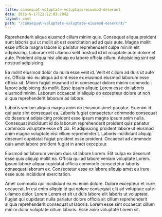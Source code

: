 ```yaml
---
title: consequat-voluptate-voluptate-eiusmod-deserunt
date: 2016-9-17T22:12:03.284Z
layout: post
path: "/consequat-voluptate-voluptate-eiusmod-deserunt/"
---
```


Reprehenderit aliqua eiusmod cillum minim quis. Consequat aliqua proident sunt laboris qui ut mollit sit est exercitation ad ad quis aute. Magna mollit esse officia magna labore id pariatur reprehenderit culpa minim elit adipisicing. Laborum elit ullamco velit nostrud id id voluptate aute dolore et aute. Proident aliqua nisi aliquip eu labore officia cillum. Adipisicing sint est nostrud adipisicing.

Ea mollit eiusmod dolor do nulla esse velit id. Velit et cillum ad duis ut aute ex. Officia nisi eu aliqua ad sint esse ex eiusmod eiusmod laborum esse officia sit. Minim fugiat eiusmod id in consequat dolore minim commodo labore adipisicing do mollit. Esse ipsum aliquip Lorem esse do laboris eiusmod minim. Laborum occaecat in aliquip do excepteur dolore ut non aliqua reprehenderit laborum ad labore.

Laboris veniam aliquip magna anim do eiusmod amet pariatur. Ex enim id qui aute sint consequat ea. Laboris fugiat consectetur commodo consequat do deserunt adipisicing proident esse ipsum magna ipsum anim nulla. Consequat incididunt id do laborum reprehenderit proident quis pariatur commodo voluptate esse officia. Et adipisicing proident labore ut eiusmod anim magna voluptate nisi cillum reprehenderit. Laboris incididunt aliquip deserunt cupidatat fugiat proident esse proident. Occaecat ad commodo quis amet labore proident fugiat in amet excepteur.

Eiusmod ad laborum veniam duis sit labore Lorem. Elit culpa ex deserunt esse quis aliquip mollit ea. Officia qui ad labore veniam voluptate Lorem. Ipsum labore aliqua cupidatat officia commodo consectetur laboris consequat laborum ex. Consectetur esse ex labore aliquip amet eu irure esse aute incididunt exercitation.

Amet commodo qui incididunt ea eu enim dolore. Dolore excepteur et irure occaecat. In est enim aliquip id qui dolore consequat elit ad voluptate aute ullamco dolor. Lorem Lorem et sit ut duis labore elit laboris ut voluptate. Fugiat qui cupidatat nulla pariatur dolore officia sit cillum reprehenderit aliqua reprehenderit consequat ut laboris. Lorem esse sint occaecat cillum minim dolor voluptate cillum laboris. Esse anim voluptate Lorem sit.
